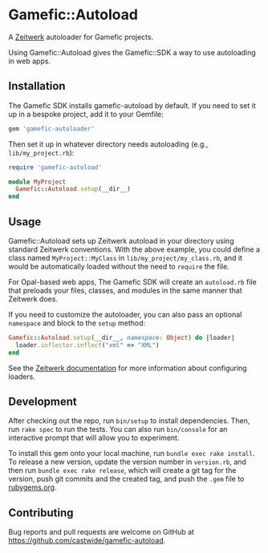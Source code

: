 # Gamefic::Autoload

A [Zeitwerk](https://github.com/fxn/zeitwerk) autoloader for Gamefic projects.

Using Gamefic::Autoload gives the Gamefic::SDK a way to use autoloading in web apps.

## Installation

The Gamefic SDK installs gamefic-autoload by default. If you need to set it up in a bespoke project, add it to your Gemfile:

```ruby
gem 'gamefic-autoloader'
```

Then set it up in whatever directory needs autoloading (e.g., `lib/my_project.rb`):

```ruby
require 'gamefic-autoload'

module MyProject
  Gamefic::Autoload.setup(__dir__)
end
```

## Usage

Gamefic::Autoload sets up Zeitwerk autoload in your directory using standard Zeitwerk conventions. With the above example, you could define a class named `MyProject::MyClass` in
`lib/my_project/my_class.rb`, and it would be automatically loaded without the need to `require` the file.

For Opal-based web apps, The Gamefic SDK will create an `autoload.rb` file that preloads your files, classes, and modules in the same manner that Zeitwerk does.

If you need to customize the autoloader, you can also pass an optional `namespace` and block to the `setup` method:

```ruby
Gamefic::Autoload.setup(__dir__, namespace: Object) do |loader|
  loader.inflector.inflect("xml" => "XML")
end
```

See the [Zeitwerk documentation](https://github.com/fxn/zeitwerk) for more information about configuring loaders.

## Development

After checking out the repo, run `bin/setup` to install dependencies. Then, run `rake spec` to run the tests. You can also run `bin/console` for an interactive prompt that will allow you to experiment.

To install this gem onto your local machine, run `bundle exec rake install`. To release a new version, update the version number in `version.rb`, and then run `bundle exec rake release`, which will create a git tag for the version, push git commits and the created tag, and push the `.gem` file to [rubygems.org](https://rubygems.org).

## Contributing

Bug reports and pull requests are welcome on GitHub at https://github.com/castwide/gamefic-autoload.
